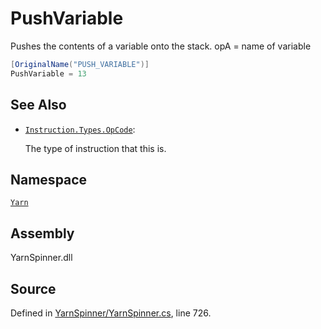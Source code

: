# PushVariable

Pushes the contents of a variable onto the stack. opA = name of variable

```csharp
[OriginalName("PUSH_VARIABLE")]
PushVariable = 13
```

## See Also

* [`Instruction.Types.OpCode`](./): 

  The type of instruction that this is.

## Namespace

[`Yarn`](../)

## Assembly

YarnSpinner.dll

## Source

Defined in [YarnSpinner/YarnSpinner.cs](https://github.com/YarnSpinnerTool/YarnSpinner//blob/develop/YarnSpinner/YarnSpinner.cs#L726), line 726.

